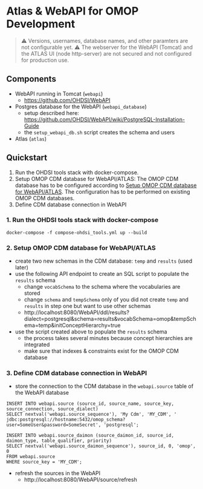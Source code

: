 # Atlas & WebAPI for OMOP Development

> ⚠️ Versions, usernames, database names, and other paramters are not configurable yet.
> ⚠️ The webserver for the WebAPI (Tomcat) and the ATLAS UI (node http-server) are not secured and not configured for production use.

## Components

- WebAPI running in Tomcat (`webapi`)
    - https://github.com/OHDSI/WebAPI
- Postgres database for the WebAPI (`webapi_database`)
    - setup described here: https://github.com/OHDSI/WebAPI/wiki/PostgreSQL-Installation-Guide
    - the `setup_webapi_db.sh` script creates the schema and users
- Atlas (`atlas`)

## Quickstart

1. Run the OHDSI tools stack with docker-compose.
2. Setup OMOP CDM database for WebAPI/ATLAS: The OMOP CDM database has to be configured according to [Setup OMOP CDM database for WebAPI/ATLAS](##-setup-omop-cdm-database-for-webapiatlas). The configuration has to be performed on existing OMOP CDM databases.
3. Define CDM database connection in WebAPI

### 1. Run the OHDSI tools stack with docker-compose

```
docker-compose -f compose-ohdsi_tools.yml up --build
```

### 2. Setup OMOP CDM database for WebAPI/ATLAS

- create two new schemas in the CDM database: `temp` and `results` (used later)
- use the following API endpoint to create an SQL script to populate the `results` schema
	- change `vocabSchema` to the schema where the vocabularies are stored
	- change `schema` and `tempSchema` only of you did not create `temp` and `results` in step one but want to use other schemas	
	- http://localhost:8080/WebAPI/ddl/results?dialect=postgresql&schema=results&vocabSchema=omop&tempSchema=temp&initConceptHierarchy=true
- use the script created above to populate the `results` schema
	- the process takes several minutes because concept hierarchies are integrated
	- make sure that indexes & constraints exist for the OMOP CDM database


### 3. Define CDM database connection in WebAPI

- store the connection to the CDM database in the `webapi.source` table of the WebAPI database
```
INSERT INTO webapi.source (source_id, source_name, source_key, source_connection, source_dialect) 
SELECT nextval('webapi.source_sequence'), 'My Cdm', 'MY_CDM', ' jdbc:postgresql://hostname:5432/omop_schema?user=SomeUser&password=SomeSecret', 'postgresql';

INSERT INTO webapi.source_daimon (source_daimon_id, source_id, daimon_type, table_qualifier, priority) 
SELECT nextval('webapi.source_daimon_sequence'), source_id, 0, 'omop', 0
FROM webapi.source
WHERE source_key = 'MY_CDM';
```

- refresh the sources in the WebAPI
	- http://localhost:8080/WebAPI/source/refresh
